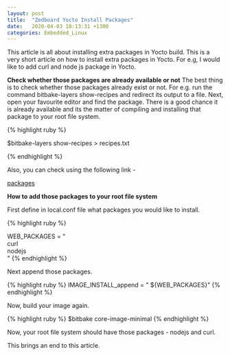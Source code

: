 ```yaml
---
layout: post
title:  "Zedboard Yocto Install Packages"
date:   2020-04-03 18:13:31 +1300
categories: Embedded_Linux
---
```


This article is all about installing extra packages in Yocto build.
This is a very short article on how to install extra packages in Yocto.
For e.g, I would like to add curl and node js package in Yocto.

**Check whether those packages are already available or not**
The best thing is to check whether those packages already exist or not.
For e.g. run the command bitbake-layers show-recipes and redirect its output to a file.
Next, open your favourite editor and find the package. There is a good chance it is already
available and its the matter of compiling and installing that package to your root file system.

{% highlight ruby %}

$bitbake-layers show-recipes  > recipes.txt

{% endhighlight %}

Also, you can check using the following link -

[packages](http://layers.openembedded.org/layerindex/branch/warrior/layers/?)

**How to add those packages to your root file system**

First define in local.conf file what packages you would like to install.

{% highlight ruby %}
 
 WEB_PACKAGES = " \
  curl \
  nodejs \
"
{% endhighlight %}

Next append those packages.

{% highlight ruby %}
IMAGE_INSTALL_append = " ${WEB_PACKAGES}"
{% endhighlight %}


Now, build your image again.

{% highlight ruby %}
$bitbake core-image-minimal
{% endhighlight %}

Now, your root file system should have those packages - nodejs and curl.

This brings an end to this article.